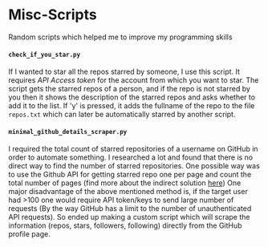 # Misc-Scripts
Random scripts which helped me to improve my programming skills

#### `check_if_you_star.py`
If I wanted to star all the repos starred by someone, I use this script. It requires *API Access token* for the account from which you want to star. The script gets the starred repos of a person, and if the repo is not starred by you then it shows the description of the starred repos and asks whether to add it to the list. If 'y' is pressed, it adds the fullname of the repo to the file `repos.txt` which can later be automatically starred by another script.

#### `minimal_github_details_scraper.py`
I required the total count of starred repositories of a username on GitHub in order to automate something. I researched a lot and found that there is no direct way to find the number of starred repositories. One possible way was to use the Github API for getting starred repo one per page and count the total number of pages (find more about the indirect solution [here](http://stackoverflow.com/questions/30636798/get-user-total-starred-count-using-github-api-v3)) One major disadvantage of the above mentioned method is, if the target user had >100 one would require API token/keys to send large number of requests (By the way GitHub has a limit to the number of unauthenticated API requests). So ended up making a custom script which will scrape the information (repos, stars, followers, following) directly from the GitHub profile page.
